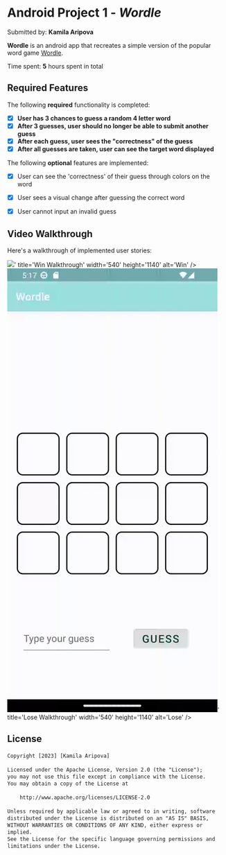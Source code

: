 # Android Project 1 - *Wordle*
Submitted by: **Kamila Aripova**

**Wordle** is an android app that recreates a simple version of the popular word game [Wordle](https://www.nytimes.com/games/wordle/index.html).

Time spent: **5** hours spent in total

## Required Features

The following **required** functionality is completed:

- [x] **User has 3 chances to guess a random 4 letter word**
- [x] **After 3 guesses, user should no longer be able to submit another guess**
- [x] **After each guess, user sees the "correctness" of the guess**
- [x] **After all guesses are taken, user can see the target word displayed**

The following **optional** features are implemented:

- [x] User can see the 'correctness' of their guess through colors on the word
- [x] User sees a visual change after guessing the correct word
- [x] User cannot input an invalid guess


## Video Walkthrough

Here's a walkthrough of implemented user stories:

<img src='./app/src/main/res/drawable/win.gif'>' title='Win Walkthrough' width='540' height='1140' alt='Win' />
<img src='./app/src/main/res/drawable/lose.gif'>' title='Lose Walkthrough' width='540' height='1140' alt='Lose' />



## License

    Copyright [2023] [Kamila Aripova]

    Licensed under the Apache License, Version 2.0 (the "License");
    you may not use this file except in compliance with the License.
    You may obtain a copy of the License at

        http://www.apache.org/licenses/LICENSE-2.0

    Unless required by applicable law or agreed to in writing, software
    distributed under the License is distributed on an "AS IS" BASIS,
    WITHOUT WARRANTIES OR CONDITIONS OF ANY KIND, either express or implied.
    See the License for the specific language governing permissions and
    limitations under the License.